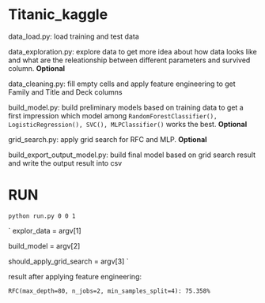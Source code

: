 # Titanic_kaggle

data_load.py: load training and test data

data_exploration.py: explore data to get more idea about how data looks like and what are the releationship between different parameters and survived column. **Optional**

data_cleaning.py: fill empty cells and apply feature engineering to get Family and Title and Deck columns

build_model.py: build preliminary models based on training data to get a first impression  which model among `RandomForestClassifier(), LogisticRegression(),
SVC(), MLPClassifier()` works the best. **Optional**

grid_search.py: apply grid search for RFC and MLP. **Optional**

build_export_output_model.py: build final model based on grid search result and write the output result into csv

# RUN

`python run.py 0 0 1`

`
explor_data = argv[1]

build_model = argv[2]

should_apply_grid_search = argv[3]
`

result after applying feature engineering: 

`RFC(max_depth=80, n_jobs=2, min_samples_split=4): 75.358%
`
